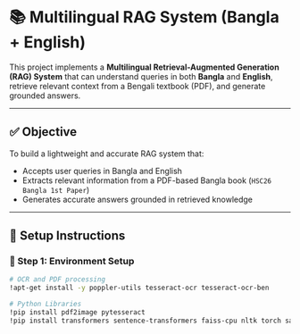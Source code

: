 # 📚 Multilingual RAG System (Bangla + English)

This project implements a **Multilingual Retrieval-Augmented Generation (RAG) System** that can understand queries in both **Bangla** and **English**, retrieve relevant context from a Bengali textbook (PDF), and generate grounded answers.

---

## ✅ Objective

To build a lightweight and accurate RAG system that:
- Accepts user queries in Bangla and English
- Extracts relevant information from a PDF-based Bangla book (`HSC26 Bangla 1st Paper`)
- Generates accurate answers grounded in retrieved knowledge

---

## 🚀 Setup Instructions

### 🔧 Step 1: Environment Setup

```bash
# OCR and PDF processing
!apt-get install -y poppler-utils tesseract-ocr tesseract-ocr-ben

# Python Libraries
!pip install pdf2image pytesseract
!pip install transformers sentence-transformers faiss-cpu nltk torch sacremoses
